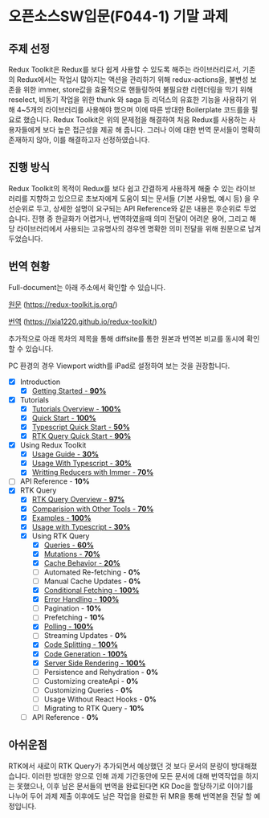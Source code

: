 # 오픈소스SW입문(F044-1) 기말 과제

## 주제 선정

Redux Toolkit은 Redux를 보다 쉽게 사용할 수 있도록 해주는 라이브러리로서, 기존의 Redux에서는 작업시 많아지는 액션을 관리하기 위해 redux-actions을, 불변성 보존을 위한 immer, store값을 효율적으로 핸들링하여 불필요한 리렌더링을 막기 위해 reselect, 비동기 작업을 위한 thunk 와 saga 등 리덕스의 유효한 기능을 사용하기 위해 4~5개의 라이브러리를 사용해야 했으며 이에 따른 방대한 Boilerplate 코드를을 필요로 했습니다. Redux Toolkit은 위의 문제점을 해결하여 처음 Redux를 사용하는 사용자들에게 보다 높은 접근성을 제공 해 줍니다. 그러나 이에 대한 번역 문서들이 명확히 존재하지 않아, 이를 해결하고자 선정하였습니다.

## 진행 방식

Redux Toolkit의 목적이 Redux를 보다 쉽고 간결하게 사용하게 해줄 수 있는 라이브러리를 지향하고 있으므로 초보자에게 도움이 되는 문서들 (기본 사용법, 예시 등) 을 우선순위로 두고, 상세한 설명이 요구되는 API Reference와 같은 내용은 후순위로 두었습니다. 진행 중 한글화가 어렵거나, 번역하였을때 의미 전달이 어려운 용어, 그리고 해당 라이브러리에서 사용되는 고유명사의 경우엔 명확한 의미 전달을 위해 원문으로 남겨두었습니다.

## 번역 현황

Full-document는 아래 주소에서 확인할 수 있습니다.

[원문](https://redux-toolkit.js.org/) (https://redux-toolkit.js.org/)

[번역](https://lxia1220.github.io/redux-toolkit/) (https://lxia1220.github.io/redux-toolkit/)


추가적으로 아래 목차의 제목을 통해 diffsite를 통한 원본과 번역본 비교를 동시에 확인할 수 있습니다.

PC 환경의 경우 Viewport width를 iPad로 설정하여 보는 것을 권장합니다.

- [x] Introduction
  - [x] [Getting Started - **90%**](https://pianomister.github.io/diffsite/?url1=https%3A%2F%2Flxia1220.github.io%2Fredux-toolkit%2Fintroduction%2Fgetting-started&url2=https%3A%2F%2Fredux-toolkit.js.org%2Fintroduction%2Fgetting-started)
- [x] Tutorials
  - [x] [Tutorials Overview - **100%**](https://pianomister.github.io/diffsite/?url1=https%3A%2F%2Flxia1220.github.io%2Fredux-toolkit%2Ftutorials%2Foverview&url2=https%3A%2F%2Fredux-toolkit.js.org%2Ftutorials%2Foverview)
  - [x] [Quick Start - **100%**](https://pianomister.github.io/diffsite/?url1=https%3A%2F%2Flxia1220.github.io%2Fredux-toolkit%2Ftutorials%2Fquick-start&url2=https%3A%2F%2Fredux-toolkit.js.org%2Ftutorials%2Fquick-start)
  - [x] [Typescript Quick Start - **50%**](https://pianomister.github.io/diffsite/?url1=https%3A%2F%2Flxia1220.github.io%2Fredux-toolkit%2Ftutorials%2Ftypescript&url2=https%3A%2F%2Fredux-toolkit.js.org%2Ftutorials%2Ftypescript)
  - [x] [RTK Query Quick Start - **90%**](https://pianomister.github.io/diffsite/?url1=https%3A%2F%2Flxia1220.github.io%2Fredux-toolkit%2Ftutorials%2Frtk-query&url2=https%3A%2F%2Fredux-toolkit.js.org%2Ftutorials%2Frtk-query)
- [x] Using Redux Toolkit
    - [x] [Usage Guide - **30%**](https://pianomister.github.io/diffsite/?url1=https%3A%2F%2Flxia1220.github.io%2Fredux-toolkit%2Fusage%2Fusage-guide&url2=https%3A%2F%2Fredux-toolkit.js.org%2Fusage%2Fusage-guide)
    - [x] [Usage With Typescript - **30%**](https://pianomister.github.io/diffsite/?url1=https%3A%2F%2Flxia1220.github.io%2Fredux-toolkit%2Fusage%2Fusage-with-typescript&url2=https%3A%2F%2Fredux-toolkit.js.org%2Fusage%2Fusage-with-typescript)
    - [x] [Writting Reducers with Immer - **70%**](https://pianomister.github.io/diffsite/?url1=https%3A%2F%2Flxia1220.github.io%2Fredux-toolkit%2Fusage%2Fimmer-reducers&url2=https%3A%2F%2Fredux-toolkit.js.org%2Fusage%2Fimmer-reducers)
- [ ] API Reference - **10%**
- [x] RTK Query
  - [x] [RTK Query Overview - **97%**](https://pianomister.github.io/diffsite/?url1=https%3A%2F%2Flxia1220.github.io%2Fredux-toolkit%2Frtk-query%2Foverview&url2=https%3A%2F%2Fredux-toolkit.js.org%2Frtk-query%2Foverview)
  - [x] [Comparision with Other Tools - **70%**](https://pianomister.github.io/diffsite/?url1=https%3A%2F%2Flxia1220.github.io%2Fredux-toolkit%2Frtk-query%2Fcomparison&url2=https%3A%2F%2Fredux-toolkit.js.org%2Frtk-query%2Fcomparison)
  - [x] [Examples - **100%**](https://pianomister.github.io/diffsite/?url1=https%3A%2F%2Flxia1220.github.io%2Fredux-toolkit%2Frtk-query%2Fusage%2Fexamples&url2=https%3A%2F%2Fredux-toolkit.js.org%2Frtk-query%2Fusage%2Fexamples)
  - [x] [Usage with Typescript - **30%**](https://pianomister.github.io/diffsite/?url1=https%3A%2F%2Flxia1220.github.io%2Fredux-toolkit%2Frtk-query%2Fusage-with-typescript&url2=https%3A%2F%2Fredux-toolkit.js.org%2Frtk-query%2Fusage-with-typescript)
  - [x] Using RTK Query
    - [x] [Queries - **60%**](https://pianomister.github.io/diffsite/?url1=https%3A%2F%2Flxia1220.github.io%2Fredux-toolkit%2Frtk-query%2Fusage%2Fqueries&url2=https%3A%2F%2Fredux-toolkit.js.org%2Frtk-query%2Fusage%2Fqueries)
    - [x] [Mutations - **70%**](https://pianomister.github.io/diffsite/?url1=https%3A%2F%2Flxia1220.github.io%2Fredux-toolkit%2Frtk-query%2Fusage%2Fmutations&url2=https%3A%2F%2Fredux-toolkit.js.org%2Frtk-query%2Fusage%2Fmutations)
    - [x] [Cache Behavior - **20%**](https://pianomister.github.io/diffsite/?url1=https%3A%2F%2Flxia1220.github.io%2Fredux-toolkit%2Frtk-query%2Fusage%2Fcache-behavior&url2=https%3A%2F%2Fredux-toolkit.js.org%2Frtk-query%2Fusage%2Fcache-behavior)
    - [ ] Automated Re-fetching - **0%**
    - [ ] Manual Cache Updates - **0%**
    - [x] [Conditional Fetching - **100%**](https://pianomister.github.io/diffsite/?url1=https%3A%2F%2Flxia1220.github.io%2Fredux-toolkit%2Frtk-query%2Fusage%2Fconditional-fetching&url2=https%3A%2F%2Fredux-toolkit.js.org%2Frtk-query%2Fusage%2Fconditional-fetching)
    - [x] [Error Handling - **100%**](https://pianomister.github.io/diffsite/?url1=https%3A%2F%2Flxia1220.github.io%2Fredux-toolkit%2Frtk-query%2Fusage%2Ferror-handling&url2=https%3A%2F%2Fredux-toolkit.js.org%2Frtk-query%2Fusage%2Ferror-handling)
    - [ ] Pagination - **10%**
    - [ ] Prefetching - **10%**
    - [x] [Polling - **100%**](https://pianomister.github.io/diffsite/?url1=https%3A%2F%2Flxia1220.github.io%2Fredux-toolkit%2Frtk-query%2Fusage%2Fpolling&url2=https%3A%2F%2Fredux-toolkit.js.org%2Frtk-query%2Fusage%2Fpolling)
    - [ ] Streaming Updates - **0%**
    - [x] [Code Splitting - **100%**](https://pianomister.github.io/diffsite/?url1=https%3A%2F%2Flxia1220.github.io%2Fredux-toolkit%2Frtk-query%2Fusage%2Fcode-splitting&url2=https%3A%2F%2Fredux-toolkit.js.org%2Frtk-query%2Fusage%2Fcode-splitting)
    - [x] [Code Generation - **100%**](https://pianomister.github.io/diffsite/?url1=https%3A%2F%2Flxia1220.github.io%2Fredux-toolkit%2Frtk-query%2Fusage%2Fcode-generation&url2=https%3A%2F%2Fredux-toolkit.js.org%2Frtk-query%2Fusage%2Fcode-generation)
    - [x] [Server Side Rendering - **100%**](https://pianomister.github.io/diffsite/?url1=https%3A%2F%2Flxia1220.github.io%2Fredux-toolkit%2Frtk-query%2Fusage%2Fserver-side-rendering&url2=https%3A%2F%2Fredux-toolkit.js.org%2Frtk-query%2Fusage%2Fserver-side-rendering)
    - [ ] Persistence and Rehydration - **0%**
    - [ ] Customizing createApi - **0%**
    - [ ] Customizing Queries - **0%**
    - [ ] Usage Without React Hooks - **0%**
    - [ ] Migrating to RTK Query - **10%**
  - [ ] API Reference - **0%**

## 아쉬운점

RTK에서 새로이 RTK Query가 추가되면서 예상했던 것 보다 문서의 분량이 방대해졌습니다. 이러한 방대한 양으로 인해 과제 기간동안에 모든 문서에 대해 번역작업을 하지는 못했으나, 이후 남은 문서들의 번역을 완료된다면 KR Doc을 할당하기로 이야기를 나누어 두어 과제 제출 이후에도 남은 작업을 완료한 뒤 MR을 통해 번역본을 전달 할 예정입니다.
